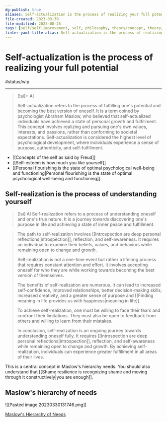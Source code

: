 ```yaml
---
dg-publish: true
aliases: Self-actualization is the process of realizing your full potential., self-actualization, reach full potential, my full potential, our full potential, full potential, personal fulfillment, become your best self, becoming your best self, become our best self through self-actualization
file-created: 2023-03-30
file-modified: 2023-08-25
tags: [self/self-improvement, self, philosophy, theory/concept, theory/concept/mental-model]
linter-yaml-title-alias: Self-actualization is the process of realizing your full potential.
---
```


# Self-actualization is the process of realizing your full potential

#status/wip

---

> [!ai]+ AI
>
> Self-actualization refers to the process of fulfilling one's potential and becoming the best version of oneself. It is a term coined by psychologist Abraham Maslow, who believed that self-actualized individuals have achieved a state of personal growth and fulfillment. This concept involves realizing and pursuing one's own values, interests, and passions, rather than conforming to societal expectations. Self-actualization is considered the highest level of psychological development, where individuals experience a sense of purpose, authenticity, and self-fulfillment.

- [[Concepts of the self as said by Freud]]
- [[Self-esteem is how much you like yourself]]
- [[Personal flourishing is the state of optimal psychological well-being and functioning|Personal flourishing is the state of optimal psychological well-being and functioning]].

## Self-realization is the process of understanding yourself

> [!ai] AI
> Self-realization refers to a process of understanding oneself and one's true nature. It is a journey towards discovering one's purpose in life and achieving a state of inner peace and fulfillment.

> The path to self-realization involves [[Introspection are deep personal reflections|introspection]], reflection, and self-awareness. It requires an individual to examine their beliefs, values, and behaviors while remaining open to change and growth.
>
> Self-realization is not a one-time event but rather a lifelong process that requires constant attention and effort. It involves accepting oneself for who they are while working towards becoming the best version of themselves.
>
> The benefits of self-realization are numerous. It can lead to increased self-confidence, improved relationships, better decision-making skills, increased creativity, and a greater sense of purpose and [[Finding meaning in life provides us with happiness|meaning in life]].
>
> To achieve self-realization, one must be willing to face their fears and confront their limitations. They must also be open to feedback from others and willing to learn from their mistakes.
>
> In conclusion, self-realization is an ongoing journey towards understanding oneself fully. It requires [[Introspection are deep personal reflections|introspection]], reflection, and self-awareness while remaining open to change and growth. By achieving self-realization, individuals can experience greater fulfillment in all areas of their lives.

This is a central concept in Maslow's hierarchy needs. You should also understand that [[Shame resilience is recognizing shame and moving through it constructively|you are enough]].

## Maslow's hierarchy of needs

![[Pasted image 20230330131746.png]]

[Maslow's Hierarchy of Needs](https://www.verywellmind.com/what-is-maslows-hierarchy-of-needs-4136760)
